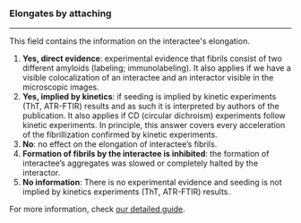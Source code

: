 ### Elongates by attaching

***

This field contains the information on the interactee's elongation.

1. **Yes, direct evidence**: experimental evidence that fibrils consist of two different amyloids (labeling; immunolabeling). It also applies if we have a visible colocalization of an interactee and an interactor visible in the microscopic images.
2. **Yes, implied by kinetics**: if seeding is implied by kinetic experiments (ThT, ATR-FTIR) results and as such it is interpreted by authors of the publication. It also applies if CD (circular dichroism) experiments follow kinetic experiments. In principle, this answer covers every acceleration of the fibrillization confirmed by kinetic experiments.
3. **No**: no effect on the elongation of interactee’s fibrils.
4. **Formation of fibrils by the interactee is inhibited**: the formation of interactee’s aggregates was slowed or completely halted by the interactor.
5. **No information**: There is no experimental evidence and seeding is not implied by kinetics experiments (ThT, ATR-FTIR) results.

For more information, check [our detailed guide](https://kotulskalab.github.io/AmyloGraph/articles/definitions.html#q1-is-the-interactor-affecting-the-interactee-s-fibrillization-speed-).
